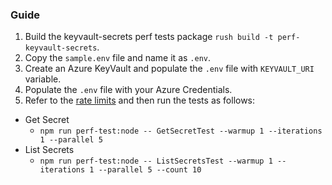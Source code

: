 ### Guide

1. Build the keyvault-secrets perf tests package `rush build -t perf-keyvault-secrets`.
2. Copy the `sample.env` file and name it as `.env`.
3. Create an Azure KeyVault and populate the `.env` file with `KEYVAULT_URI` variable.
4. Populate the `.env` file with your Azure Credentials.
5. Refer to the [rate limits](https://learn.microsoft.com/azure/key-vault/general/service-limits) and then run the tests as follows:

- Get Secret
  - `npm run perf-test:node -- GetSecretTest --warmup 1 --iterations 1 --parallel 5`
- List Secrets
  - `npm run perf-test:node -- ListSecretsTest --warmup 1 --iterations 1 --parallel 5 --count 10`
